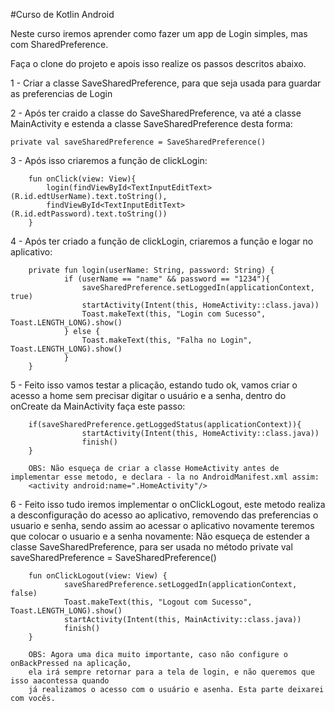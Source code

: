 #Curso de Kotlin Android

Neste curso iremos aprender como fazer um app de Login simples, mas com SharedPreference.

Faça o clone do projeto e apois isso realize os passos descritos abaixo.

1 - Criar a classe SaveSharedPreference, para que seja usada para guardar as preferencias de Login

2 - Após ter craido a classe do SaveSharedPreference, va até a classe MainActivity e estenda a classe SaveSharedPreference
desta forma: 

    private val saveSharedPreference = SaveSharedPreference()

3 - Após isso criaremos a função de clickLogin: 
        
        fun onClick(view: View){
            login(findViewById<TextInputEditText>(R.id.edtUserName).text.toString(),
            findViewById<TextInputEditText>(R.id.edtPassword).text.toString())
        }
        
4 - Após ter criado a função de clickLogin, criaremos a função e logar no aplicativo:

        private fun login(userName: String, password: String) {
                if (userName == "name" && password == "1234"){
                    saveSharedPreference.setLoggedIn(applicationContext, true)
                    startActivity(Intent(this, HomeActivity::class.java))
                    Toast.makeText(this, "Login com Sucesso", Toast.LENGTH_LONG).show()
                } else {
                    Toast.makeText(this, "Falha no Login", Toast.LENGTH_LONG).show()
                }
        }
             
5 - Feito isso vamos testar a plicação, estando tudo ok, vamos criar o acesso a home sem precisar digitar 
o usuário e a senha, dentro do onCreate da MainActivity faça este passo:

        if(saveSharedPreference.getLoggedStatus(applicationContext)){
                    startActivity(Intent(this, HomeActivity::class.java))
                    finish()
        } 
        
        OBS: Não esqueça de criar a classe HomeActivity antes de implementar esse metodo, e declara - la no AndroidManifest.xml assim:
        <activity android:name=".HomeActivity"/>
        
6 - Feito isso tudo iremos implementar o onClickLogout, este metodo realiza a desconfiguração do acesso 
ao aplicativo, removendo das preferencias o usuario e senha, sendo assim ao acessar o aplicativo novamente 
teremos que colocar o usuario e a senha novamente:
        Não esqueça de estender a classe SaveSharedPreference, para ser usada no método
        private val saveSharedPreference = SaveSharedPreference()
        
        fun onClickLogout(view: View) {
                saveSharedPreference.setLoggedIn(applicationContext, false)
                Toast.makeText(this, "Logout com Sucesso", Toast.LENGTH_LONG).show()
                startActivity(Intent(this, MainActivity::class.java))
                finish()
        }
        
        OBS: Agora uma dica muito importante, caso não configure o onBackPressed na aplicação, 
        ela irá sempre retornar para a tela de login, e não queremos que isso aacontessa quando 
        já realizamos o acesso com o usuário e asenha. Esta parte deixarei com vocês.